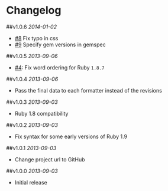 # Changelog

##v1.0.6
*2014-01-02*

- [#8](https://github.com/chrishunt/git-pissed/pull/8) Fix typo in css
- [#9](https://github.com/chrishunt/git-pissed/pull/9) Specify gem versions in gemspec

##v1.0.5
*2013-09-06*

- [#4](https://github.com/chrishunt/git-pissed/pull/4): Fix word ordering for Ruby `1.8.7`

##v1.0.4
*2013-09-06*

- Pass the final data to each formatter instead of the revisions

##v1.0.3
*2013-09-03*

- Ruby 1.8 compatibility

##v1.0.2
*2013-09-03*

- Fix syntax for some early versions of Ruby 1.9

##v1.0.1
*2013-09-03*

- Change project url to GitHub

##v1.0.0
*2013-09-03*

- Initial release
